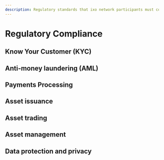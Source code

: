 ```yaml
---
description: Regulatory standards that ixo network participants must comply with.
---
```


# Regulatory Compliance

## Know Your Customer \(KYC\)

## Anti-money laundering \(AML\)

## Payments Processing

## Asset issuance

## Asset trading

## Asset management

## Data protection and privacy

